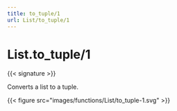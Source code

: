 ```yaml
---
title: to_tuple/1
url: List/to_tuple/1
---
```


# List.to_tuple/1

{{< signature >}}

Converts a list to a tuple.

{{< figure src="images/functions/List/to_tuple-1.svg" >}}
